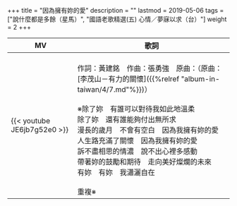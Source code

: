 +++
title = "因為擁有妳的愛"
description = ""
lastmod = 2019-05-06
tags = ["說什麼都是多餘（星馬）", "國語老歌精選(五) 心情／夢寐以求（台）"]
weight = 2
+++

MV  | 歌詞  
--------------|-------
{{< youtube JE6jb7g52e0 >}}|<br/>作詞：黃建銘　作曲：張勇強　原曲：（原曲：[李茂山－有力的關懷]({{%relref "album-in-taiwan/4/7.md"%}})）<br/><br/>※除了妳　有誰可以對待我如此地溫柔<br/>除了妳　還有誰能夠付出無所求<br/>漫長的歲月　不會有空白　因為我擁有妳的愛<br/>人生路充滿了關懷　因為我擁有妳的愛<br/>訴不盡相思的情濃　說不出心裡多感動<br/>帶著妳的鼓勵和期待　走向美好燦爛的未來<br/>有妳　有妳　我瀟灑自在<br/><br/>重複※

